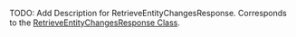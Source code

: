 TODO: Add Description for  RetrieveEntityChangesResponse.
Corresponds to the [RetrieveEntityChangesResponse Class](https://msdn.microsoft.com/library/microsoft.xrm.sdk.messages.retrieveentitychangesresponse.aspx).
